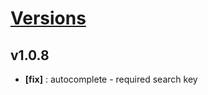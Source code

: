 # [Versions](https://github.com/Tracktor/treege/releases)

## v1.0.8
- **[fix]** : autocomplete - required search key
